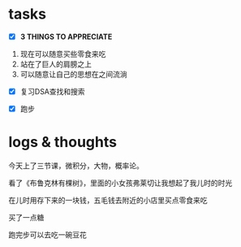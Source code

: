 # tasks
- [x] **3 THINGS TO APPRECIATE**
1. 现在可以随意买些零食来吃
2. 站在了巨人的肩膀之上
3. 可以随意让自己的思想在之间流淌
- [x] 复习DSA查找和搜索
- [x] 跑步


# logs & thoughts

今天上了三节课，微积分，大物，概率论。

看了《布鲁克林有棵树》，里面的小女孩弗莱切让我想起了我儿时的时光

在儿时用存下来的一块钱，五毛钱去附近的小店里买点零食来吃

买了一点糖

跑完步可以去吃一碗豆花
